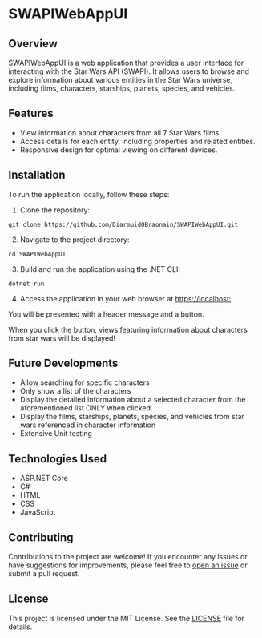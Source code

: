 # SWAPIWebAppUI

## Overview
SWAPIWebAppUI is a web application that provides a user interface for interacting with the Star Wars API (SWAPI). It allows users to browse and explore information about various entities in the Star Wars universe, including films, characters, starships, planets, species, and vehicles.

## Features
- View information about characters from all 7 Star Wars films 
- Access details for each entity, including properties and related entities.
- Responsive design for optimal viewing on different devices.

## Installation
To run the application locally, follow these steps:

1. Clone the repository:

```console
git clone https://github.com/DiarmuidOBraonain/SWAPIWebAppUI.git
```

2. Navigate to the project directory:

```console
cd SWAPIWebAppUI
```


3. Build and run the application using the .NET CLI:

```console
dotnet run
```


4. Access the application in your web browser at [https://localhost:<localhostnumber>](https://localhost:<localhostnumber>).


You will be presented with a header message and a button.

When you click the button, views featuring information about characters from star wars will be displayed!

## Future Developments
- Allow searching for specific characters
- Only show a list of the characters
- Display the detailed information about a selected character from the aforementioned list ONLY when clicked.
- Display the films, starships, planets, species, and vehicles from star wars referenced in character information
- Extensive Unit testing


## Technologies Used
- ASP.NET Core
- C#
- HTML
- CSS
- JavaScript

## Contributing
Contributions to the project are welcome! If you encounter any issues or have suggestions for improvements, please feel free to [open an issue](https://github.com/DiarmuidOBraonain/SWAPIWebAppUI/issues) or submit a pull request.

## License
This project is licensed under the MIT License. See the [LICENSE](LICENSE) file for details.

